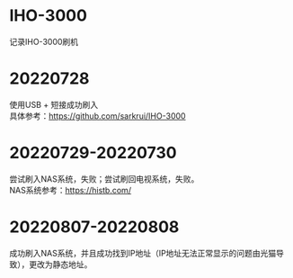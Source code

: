 # IHO-3000
记录IHO-3000刷机
# 20220728
使用USB + 短接成功刷入  
具体参考：https://github.com/sarkrui/IHO-3000
# 20220729-20220730
尝试刷入NAS系统，失败；尝试刷回电视系统，失败。  
NAS系统参考：https://histb.com/
# 20220807-20220808
成功刷入NAS系统，并且成功找到IP地址（IP地址无法正常显示的问题由光猫导致），更改为静态地址。
